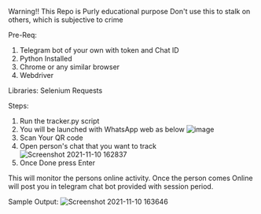 Warning!!
This Repo is Purly educational purpose
Don't use this to stalk on others, which is subjective to crime

Pre-Req:
1. Telegram bot of your own with token and Chat ID
2. Python Installed
3. Chrome or any similar browser
4. Webdriver

Libraries:
Selenium
Requests

Steps:
1. Run the tracker.py script
2. You will be launched with WhatsApp web as below
![image](https://user-images.githubusercontent.com/59251885/141100342-05a52ad5-bdd5-43e5-a5c4-a2cf08e41d85.png)
4. Scan Your QR code
5. Open person's chat that you want to track
![Screenshot 2021-11-10 162837](https://user-images.githubusercontent.com/59251885/141101486-dc5fc6a5-759c-47b9-9dc0-d2510b3c3804.jpg)
6. Once Done press Enter

This will monitor the persons online activity.
Once the person comes Online will post you in telegram chat bot provided with session period.

Sample Output:
![Screenshot 2021-11-10 163646](https://user-images.githubusercontent.com/59251885/141102701-10211881-3842-42dd-8c7a-da8ebf181783.jpg)


